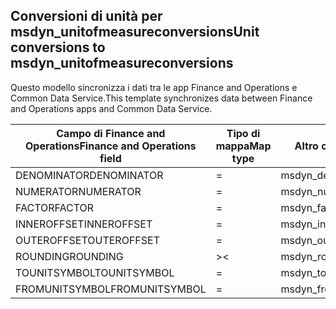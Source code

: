 ## <a name="unit-conversions-to-msdyn_unitofmeasureconversions"></a><span data-ttu-id="d0298-101">Conversioni di unità per msdyn_unitofmeasureconversions</span><span class="sxs-lookup"><span data-stu-id="d0298-101">Unit conversions to msdyn_unitofmeasureconversions</span></span>

<span data-ttu-id="d0298-102">Questo modello sincronizza i dati tra le app Finance and Operations e Common Data Service.</span><span class="sxs-lookup"><span data-stu-id="d0298-102">This template synchronizes data between Finance and Operations apps and Common Data Service.</span></span>

<span data-ttu-id="d0298-103">Campo di Finance and Operations</span><span class="sxs-lookup"><span data-stu-id="d0298-103">Finance and Operations field</span></span> | <span data-ttu-id="d0298-104">Tipo di mappa</span><span class="sxs-lookup"><span data-stu-id="d0298-104">Map type</span></span> | <span data-ttu-id="d0298-105">Altro campo di Dynamics 365</span><span class="sxs-lookup"><span data-stu-id="d0298-105">Other Dynamics 365 field</span></span> | <span data-ttu-id="d0298-106">Valore predefinito</span><span class="sxs-lookup"><span data-stu-id="d0298-106">Default value</span></span>
---|---|---|---
<span data-ttu-id="d0298-107">DENOMINATOR</span><span class="sxs-lookup"><span data-stu-id="d0298-107">DENOMINATOR</span></span> | = | <span data-ttu-id="d0298-108">msdyn_denominator</span><span class="sxs-lookup"><span data-stu-id="d0298-108">msdyn_denominator</span></span> | 
<span data-ttu-id="d0298-109">NUMERATOR</span><span class="sxs-lookup"><span data-stu-id="d0298-109">NUMERATOR</span></span> | = | <span data-ttu-id="d0298-110">msdyn_numerator</span><span class="sxs-lookup"><span data-stu-id="d0298-110">msdyn_numerator</span></span> | 
<span data-ttu-id="d0298-111">FACTOR</span><span class="sxs-lookup"><span data-stu-id="d0298-111">FACTOR</span></span> | = | <span data-ttu-id="d0298-112">msdyn_factor</span><span class="sxs-lookup"><span data-stu-id="d0298-112">msdyn_factor</span></span> | 
<span data-ttu-id="d0298-113">INNEROFFSET</span><span class="sxs-lookup"><span data-stu-id="d0298-113">INNEROFFSET</span></span> | = | <span data-ttu-id="d0298-114">msdyn_inneroffset</span><span class="sxs-lookup"><span data-stu-id="d0298-114">msdyn_inneroffset</span></span> | 
<span data-ttu-id="d0298-115">OUTEROFFSET</span><span class="sxs-lookup"><span data-stu-id="d0298-115">OUTEROFFSET</span></span> | = | <span data-ttu-id="d0298-116">msdyn_outeroffset</span><span class="sxs-lookup"><span data-stu-id="d0298-116">msdyn_outeroffset</span></span> | 
<span data-ttu-id="d0298-117">ROUNDING</span><span class="sxs-lookup"><span data-stu-id="d0298-117">ROUNDING</span></span> | >< | <span data-ttu-id="d0298-118">msdyn_rounding</span><span class="sxs-lookup"><span data-stu-id="d0298-118">msdyn_rounding</span></span> | 
<span data-ttu-id="d0298-119">TOUNITSYMBOL</span><span class="sxs-lookup"><span data-stu-id="d0298-119">TOUNITSYMBOL</span></span> | = | <span data-ttu-id="d0298-120">msdyn_tounit.msdyn_symbol</span><span class="sxs-lookup"><span data-stu-id="d0298-120">msdyn_tounit.msdyn_symbol</span></span> | 
<span data-ttu-id="d0298-121">FROMUNITSYMBOL</span><span class="sxs-lookup"><span data-stu-id="d0298-121">FROMUNITSYMBOL</span></span> | = | <span data-ttu-id="d0298-122">msdyn_fromunit.msdyn_symbol</span><span class="sxs-lookup"><span data-stu-id="d0298-122">msdyn_fromunit.msdyn_symbol</span></span> | 
